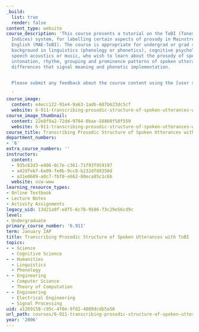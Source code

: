 ```yaml
---
_build:
  list: true
  render: false
content_type: website
course_description: 'This course presents a tutorial on the ToBI (Tones and Break
  Indices) system, for labelling certain aspects of prosody in Mainstream American
  English (MAE-ToBI). The course is appropriate for undergrad or grad students with
  background in linguistics (phonology or phonetics), cognitive psychology (psycholinguistics),
  speech acoustics or music, who wish to learn about the prosody of speech, i.e. the
  intonation, rhythm, grouping and prominence patterns of spoken utterances, prosodic
  differences that signal meaning and phonetic implementation.


  Please submit any feedback about the course content using the [user survey](https://goo.gl/forms/CNZKqMjP760O2t9x1).

  '
course_image:
  content: e4ecc122-91e4-9a63-1adb-607b623dc5cf
  website: 6-911-transcribing-prosodic-structure-of-spoken-utterances-with-tobi-january-iap-2006
course_image_thumbnail:
  content: 22e8f9a2-72dd-9704-0bae-58860f58f559
  website: 6-911-transcribing-prosodic-structure-of-spoken-utterances-with-tobi-january-iap-2006
course_title: Transcribing Prosodic Structure of Spoken Utterances with ToBI
department_numbers:
- '6'
extra_course_numbers: ''
instructors:
  content:
  - 935c62d3-e406-0c7e-c361-71f93f959197
  - a42dfeb7-6e09-fe0b-9cc0-b232df89350d
  - a31e0609-a0c7-fbf0-e662-80eca85c1c6b
  website: ocw-www
learning_resource_types:
- Online Textbook
- Lecture Notes
- Activity Assignments
legacy_uid: 13d21a9f-e8f5-6c78-9586-73c29e56cd9c
level:
- Undergraduate
primary_course_number: '6.911'
term: January IAP
title: Transcribing Prosodic Structure of Spoken Utterances with ToBI
topics:
- - Science
  - Cognitive Science
- - Humanities
  - Linguistics
  - Phonology
- - Engineering
  - Computer Science
  - Theory of Computation
- - Engineering
  - Electrical Engineering
  - Signal Processing
uid: a1269158-c95c-4f0e-9f82-4809dcdb5a58
url_path: courses/6-911-transcribing-prosodic-structure-of-spoken-utterances-with-tobi-january-iap-2006
year: '2006'
---
```

